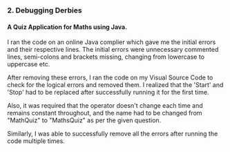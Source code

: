### **2. Debugging Derbies**
#### **A Quiz Application for Maths using Java.**

I ran the code on an online Java complier which gave me the initial errors and their respective lines.
The initial errors were unnecessary commented lines, semi-colons and brackets missing, changing from lowercase to uppercase etc. 

After removing these errors, I ran the code on my Visual Source Code to check for the logical errors and removed them. 
I realized that the 'Start' and 'Stop' had to be replaced after successfully running it for the first time.

Also, it was required that the operator doesn't change each time and remains constant throughout, and the name had to be changed from "MathQuiz" to "MathsQuiz" as per the given question. 

Similarly, I was able to successfully remove all the errors after running the code multiple times.  
